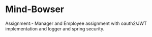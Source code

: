 # Mind-Bowser
Assignment:- Manager and Employee assignment with oauth2/JWT implementation and logger and spring security. 
